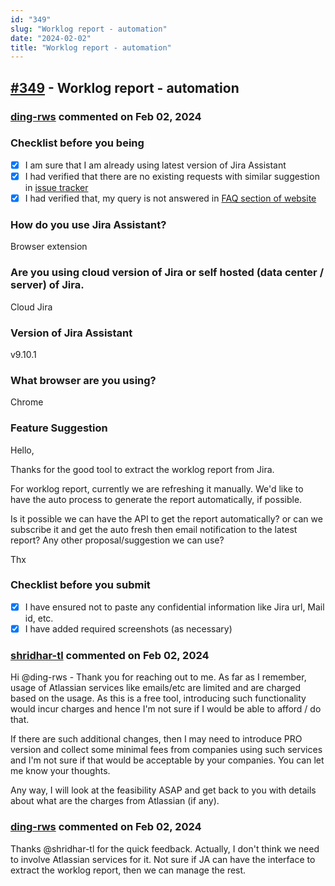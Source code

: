 ```yaml
---
id: "349"
slug: "Worklog report - automation"
date: "2024-02-02"
title: "Worklog report - automation"
---
```



## [#349](https://github.com/shridhar-tl/jira-assistant/issues/349) - Worklog report - automation

### [ding-rws](https://github.com/ding-rws) commented on Feb 02, 2024

### Checklist before you being

- [X] I am sure that I am already using latest version of Jira Assistant
- [X] I had verified that there are no existing requests with similar suggestion in [issue tracker](https://github.com/shridhar-tl/jira-assistant/issues)
- [X] I had verified that, my query is not answered in [FAQ section of website](https://www.jiraassistant.com/faq)

### How do you use Jira Assistant?

Browser extension

### Are you using cloud version of Jira or self hosted (data center / server) of Jira.

Cloud Jira

### Version of Jira Assistant

v9.10.1

### What browser are you using?

Chrome

### Feature Suggestion

Hello,

Thanks for the good tool to extract the worklog report from Jira. 

For worklog report, currently we are refreshing it manually. 
We'd like to have the auto process to generate the report automatically, if possible. 

Is it possible we can have the API to get the report automatically?
or can we subscribe it and get the auto fresh then email notification to the latest report?
Any other proposal/suggestion we can use?

Thx

### Checklist before you submit

- [X] I have ensured not to paste any confidential information like Jira url, Mail id, etc.
- [X] I have added required screenshots (as necessary)

### [shridhar-tl](https://github.com/shridhar-tl) commented on Feb 02, 2024

Hi @ding-rws - Thank you for reaching out to me. As far as I remember, usage of Atlassian services like emails/etc are limited and are charged based on the usage. As this is a free tool, introducing such functionality would incur charges and hence I'm not sure if I would be able to afford / do that.

If there are such additional changes, then I may need to introduce PRO version and collect some minimal fees from companies using such services and I'm not sure if that would be acceptable by your companies. You can let me know your thoughts.

Any way, I will look at the feasibility ASAP and get back to you with details about what are the charges from Atlassian (if any).

### [ding-rws](https://github.com/ding-rws) commented on Feb 02, 2024

Thanks @shridhar-tl for the quick feedback.
Actually, I don't think we need to involve Atlassian services for it.
Not sure if JA can have the interface to extract the worklog report, then we can manage the rest.
